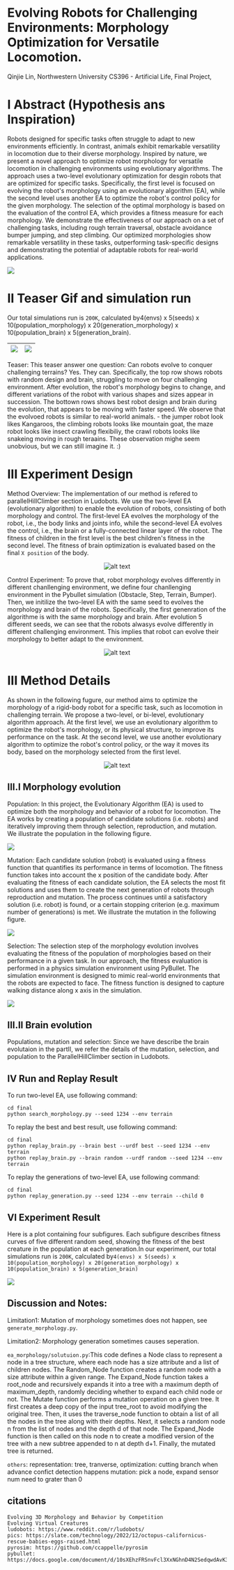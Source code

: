 # Evolving Robots for Challenging Environments: Morphology Optimization for Versatile Locomotion.

  Qinjie Lin, 
  Northwestern University CS396 - Artificial Life, 
  Final Project, 

  <!-- [video](https://youtu.be/FtZl_7wjoMU) -->

# I Abstract (Hypothesis ans Inspiration)

  Robots designed for specific tasks often struggle to adapt to new environments efficiently. In contrast, animals exhibit remarkable versatility in locomotion due to their diverse morphology. 
  Inspired by nature, we present a novel approach to optimize robot morphology for versatile locomotion in challenging environments using evolutionary algorithms. 
  The approach uses a two-level evolutionary optimization for desgin robots that are optimized for specific tasks. 
  Specifically, the first level is focused on evolving the robot's morphology using an evolutionary algorithm (EA), while the second level uses another EA to optimize the robot's control policy for the given morphology. The selection of the optimal morphology is based on the evaluation of the control EA, which provides a fitness measure for each morphology. 
  We demonstrate the effectiveness of our approach on a set of challenging tasks, including rough terrain traversal, obstacle avoidance bumper jumping, and step climbing. 
  Our optimized morphologies show remarkable versatility in these tasks, outperforming task-specific designs and demonstrating the potential of adaptable robots for real-world applications.

  ![](./final/data/abstract.png)


# II Teaser Gif and simulation run

  Our total simulations run is `200K`, calculated by4(envs) x 5(seeds) x 10(population_morphology) x 20(generation_morphology) x 10(population_brain) x 5(generation_brain).

  ![](./final/data/teaser_1.gif) | ![](./final/data/teaser_2.gif)
  :-------------------------:|:-------------------------:

  Teaser: This teaser answer one question: Can robots evolve to conquer challenging terrains? Yes. They can. Specifically, the top row shows robots with random design and brain, struggling to move on four challenging environment. After evolution, the robot's morphology begins to change, and different variations of the robot with various shapes and sizes appear in succession. The bottown rows shows best robot design and brain during the evolution, that appears to be moving with faster speed. We observe that the evolvoed robots is similar to real-world animals. - the jumper robot look likes Kangaroos, the climbing robots looks like mountain goat, the maze robot looks like insect crawling flexibiliy, the crawl robots looks like snakeing moving in rough teraains. These observation mighe seem unobvious, but we can still imagine it. :)


# III Experiment Design

  Method Overview: The implementation of our method is refered to parallelHillClimber section in Ludobots. We use the two-level EA (evolutionary algorithm) to enable the evolution of robots, consisting of both morphology and control. The first-level EA evolves the morphology of the robot, i.e., the body links and joints info, while the second-level EA evolves the control, i.e., the brain or a fully-connected linear layer of the robot. The fitness of  children in the first level is the best children's fitness in the second level. The fitness of brain optimization is evaluated based on the final `X position` of the body. 
  
  <p align="center">
  <img src="./final/data/ea_simulation.png" alt="alt text" width="" height="">
  </p>

  Control Experiment: To prove that, robot morphology evolves differently in different chanllenging environment, we define four chanllenging environment in the Pybullet simulation (Obstacle, Step, Terrain, Bumper). Then, we initilize the two-level EA with the same seed to evolves the morphology and brain of the robots. Specifically, the first genenration of the algorithme is with the same morphology and brain. After evolution 5 different seeds, we can see that the robots alwasys evolve differently in different challenging environment. This implies that robot can evolve their morphology to better adapt to the environment.   

  <p align="center">
  <img src="./final/data/ea_generations.png" alt="alt text" width="" height="">
  </p>

# III Method Details

  As shown in the following fugure, our method aims to optimize the morphology of a rigid-body robot for a specific task, such as locomotion in challenging terrain. We propose a two-level, or bi-level, evolutionary algorithm approach. At the first level, we use an evolutionary algorithm to optimize the robot's morphology, or its physical structure, to improve its performance on the task. At the second level, we use another evolutionary algorithm to optimize the robot's control policy, or the way it moves its body, based on the morphology selected from the first level.
    
  <!-- ![](./data/method-0.png) -->
  <p align="center">
  <img src="./final/data/method-0.png" alt="alt text" width="" height="">
  </p>

  ## III.I Morphology evolution

  Population: In this project, the Evolutionary Algorithm (EA) is used to optimize both the morphology and behavior of a robot for locomotion. The EA works by creating a population of candidate solutions (i.e. robots) and iteratively improving them through selection, reproduction, and mutation. We illustrate the population in the following figure.

  ![](./final/data/mor-population.png)
  
  Mutation: Each candidate solution (robot) is evaluated using a fitness function that quantifies its performance in terms of locomotion. The fitness function takes into account the x position of the candidate body. After evaluating the fitness of each candidate solution, the EA selects the most fit solutions and uses them to create the next generation of robots through reproduction and mutation. The process continues until a satisfactory solution (i.e. robot) is found, or a certain stopping criterion (e.g. maximum number of generations) is met. We illustrate the mutation in the following figure.

  ![](./final/data/mor-mutation.png)

  Selection: The selection step of the morphology evolution involves evaluating the fitness of the population of morphologies based on their performance in a given task. In our approach, the fitness evaluation is performed in a physics simulation environment using PyBullet. The simulation environment is designed to mimic real-world environments that the robots are expected to face. The fitness function is designed to capture walking distance along x axis in the simulation.

  ![](./final/data/mor-selection.png)


  ## III.II Brain evolution

  Populations, mutation and selection: Since we have describe the brain evolutaion in the partII, we refer the details of the mutation, selection, and population to the ParallelHillClimber section in Ludobots.

## IV Run and Replay Result

  To run two-level EA, use following command: 
  
  ```
  cd final
  python search_morphology.py --seed 1234 --env terrain
  ```

  To replay the best and best result, use following command: 
  
  ```
  cd final
  python replay_brain.py --brain best --urdf best --seed 1234 --env terrain
  python replay_brain.py --brain random --urdf random --seed 1234 --env terrain
  ```

  To replay the generations of two-level EA, use following command: 
  
  ```
  cd final
  python replay_generation.py --seed 1234 --env terrain --child 0
  ```

## VI Experiment Result

  Here is a plot containing four subfigures. Each subfigure describes fitness curves of five different random seed, showing the fitness of the best creature in the population at each generation.In our experiment, our total simulations run is `200K`, calculated by`4(envs) x 5(seeds) x 10(population_morphology) x 20(generation_morphology) x 10(population_brain) x 5(generation_brain)`
  
  ![](./final/data/fitness_curve.png)


## Discussion and Notes:

  Limitation1: Mutation of morphology sometimes does not happen, see `generate_morphology.py`.
  
  Limitation2: Morphology generation sometimes causes seperation. 

  `ea_morphology/solutuion.py`:This code defines a Node class to represent a node in a tree structure, where each node has a size attribute and a list of children nodes. The Random_Node function creates a random node with a size attribute within a given range. The Expand_Node function takes a root_node and recursively expands it into a tree with a maximum depth of maximum_depth, randomly deciding whether to expand each child node or not. The Mutate function performs a mutation operation on a given tree. It first creates a deep copy of the input tree_root to avoid modifying the original tree. Then, it uses the traverse_node function to obtain a list of all the nodes in the tree along with their depths. Next, it selects a random node n from the list of nodes and the depth d of that node. The Expand_Node function is then called on this node n to create a modified version of the tree with a new subtree appended to n at depth d+1. Finally, the mutated tree is returned.

  `others`:
  representation: tree, tranverse,
  optimization: cutting branch when advance confict detection happens
  mutation: pick a node, expand 
  sensor num need to grater than 0

## citations

  ```
  Evolving 3D Morphology and Behavior by Competition
  Evolving Virtual Creatures
  ludobots: https://www.reddit.com/r/ludobots/
  pics: https://slate.com/technology/2022/12/octopus-californicus-rescue-babies-eggs-raised.html
  pyrosim: https://github.com/ccappelle/pyrosim
  pybullet: https://docs.google.com/document/d/10sXEhzFRSnvFcl3XxNGhnD4N2SedqwdAvK3dsihxVUA/edit 
  ```

